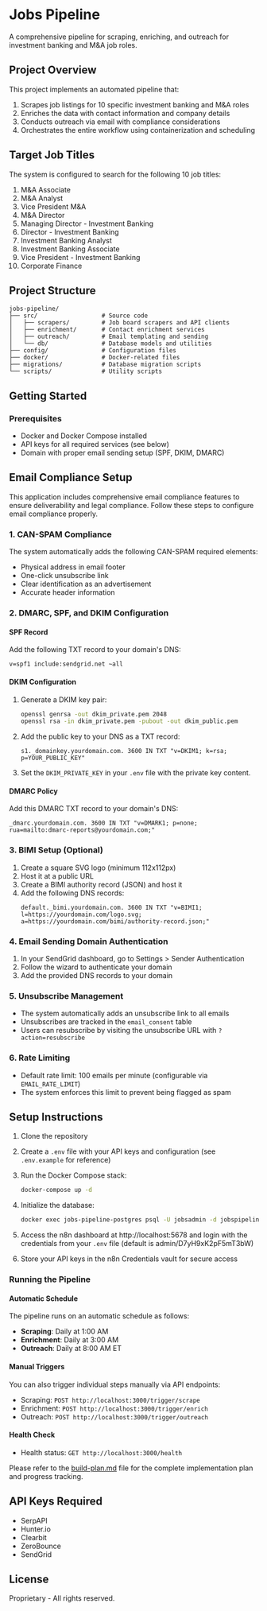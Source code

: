 # Jobs Pipeline

A comprehensive pipeline for scraping, enriching, and outreach for investment banking and M&A job roles.

## Project Overview

This project implements an automated pipeline that:
1. Scrapes job listings for 10 specific investment banking and M&A roles
2. Enriches the data with contact information and company details
3. Conducts outreach via email with compliance considerations
4. Orchestrates the entire workflow using containerization and scheduling

## Target Job Titles

The system is configured to search for the following 10 job titles:

1. M&A Associate 
2. M&A Analyst
3. Vice President M&A 
4. M&A Director 
5. Managing Director - Investment Banking
6. Director - Investment Banking
7. Investment Banking Analyst 
8. Investment Banking Associate
9. Vice President - Investment Banking
10. Corporate Finance

## Project Structure

```
jobs-pipeline/
├── src/                  # Source code
│   ├── scrapers/         # Job board scrapers and API clients
│   ├── enrichment/       # Contact enrichment services
│   ├── outreach/         # Email templating and sending
│   └── db/               # Database models and utilities
├── config/               # Configuration files
├── docker/               # Docker-related files
├── migrations/           # Database migration scripts
└── scripts/              # Utility scripts
```

## Getting Started

### Prerequisites

- Docker and Docker Compose installed
- API keys for all required services (see below)
- Domain with proper email sending setup (SPF, DKIM, DMARC)

## Email Compliance Setup

This application includes comprehensive email compliance features to ensure deliverability and legal compliance. Follow these steps to configure email compliance properly.

### 1. CAN-SPAM Compliance

The system automatically adds the following CAN-SPAM required elements:
- Physical address in email footer
- One-click unsubscribe link
- Clear identification as an advertisement
- Accurate header information

### 2. DMARC, SPF, and DKIM Configuration

#### SPF Record
Add the following TXT record to your domain's DNS:
```
v=spf1 include:sendgrid.net ~all
```

#### DKIM Configuration
1. Generate a DKIM key pair:
   ```bash
   openssl genrsa -out dkim_private.pem 2048
   openssl rsa -in dkim_private.pem -pubout -out dkim_public.pem
   ```
2. Add the public key to your DNS as a TXT record:
   ```
   s1._domainkey.yourdomain.com. 3600 IN TXT "v=DKIM1; k=rsa; p=YOUR_PUBLIC_KEY"
   ```
3. Set the `DKIM_PRIVATE_KEY` in your `.env` file with the private key content.

#### DMARC Policy
Add this DMARC TXT record to your domain's DNS:
```
_dmarc.yourdomain.com. 3600 IN TXT "v=DMARK1; p=none; rua=mailto:dmarc-reports@yourdomain.com;"
```

### 3. BIMI Setup (Optional)

1. Create a square SVG logo (minimum 112x112px)
2. Host it at a public URL
3. Create a BIMI authority record (JSON) and host it
4. Add the following DNS records:
   ```
   default._bimi.yourdomain.com. 3600 IN TXT "v=BIMI1; l=https://yourdomain.com/logo.svg; a=https://yourdomain.com/bimi/authority-record.json;"
   ```

### 4. Email Sending Domain Authentication

1. In your SendGrid dashboard, go to Settings > Sender Authentication
2. Follow the wizard to authenticate your domain
3. Add the provided DNS records to your domain

### 5. Unsubscribe Management

- The system automatically adds an unsubscribe link to all emails
- Unsubscribes are tracked in the `email_consent` table
- Users can resubscribe by visiting the unsubscribe URL with `?action=resubscribe`

### 6. Rate Limiting

- Default rate limit: 100 emails per minute (configurable via `EMAIL_RATE_LIMIT`)
- The system enforces this limit to prevent being flagged as spam

## Setup Instructions

1. Clone the repository

2. Create a `.env` file with your API keys and configuration (see `.env.example` for reference)

3. Run the Docker Compose stack:

   ```bash
   docker-compose up -d
   ```

4. Initialize the database:

   ```bash
   docker exec jobs-pipeline-postgres psql -U jobsadmin -d jobspipeline -f /docker-entrypoint-initdb.d/001_initial_schema.sql
   ```

5. Access the n8n dashboard at http://localhost:5678 and login with the credentials from your `.env` file (default is admin/D7yH9xK2pF5mT3bW)

6. Store your API keys in the n8n Credentials vault for secure access

### Running the Pipeline

#### Automatic Schedule

The pipeline runs on an automatic schedule as follows:

- **Scraping**: Daily at 1:00 AM
- **Enrichment**: Daily at 3:00 AM
- **Outreach**: Daily at 8:00 AM ET

#### Manual Triggers

You can also trigger individual steps manually via API endpoints:

- Scraping: `POST http://localhost:3000/trigger/scrape`
- Enrichment: `POST http://localhost:3000/trigger/enrich`
- Outreach: `POST http://localhost:3000/trigger/outreach`

#### Health Check

- Health status: `GET http://localhost:3000/health`

Please refer to the [build-plan.md](build-plan.md) file for the complete implementation plan and progress tracking.

## API Keys Required

- SerpAPI
- Hunter.io
- Clearbit
- ZeroBounce
- SendGrid

## License

Proprietary - All rights reserved.
